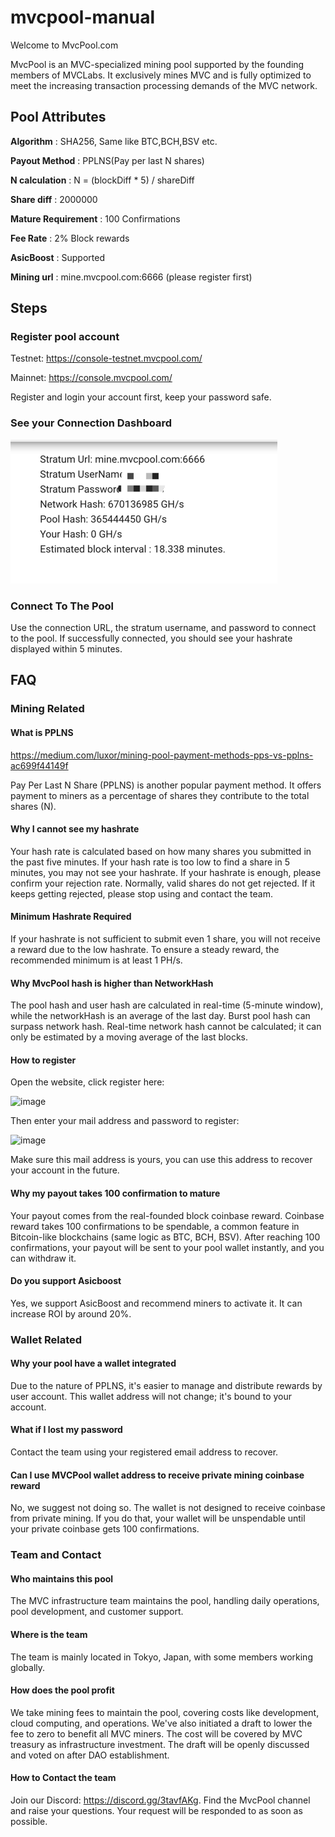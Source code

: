 # mvcpool-manual

Welcome to MvcPool.com

MvcPool is an MVC-specialized mining pool supported by the founding members of MVCLabs. It exclusively mines MVC and is fully optimized to meet the increasing transaction processing demands of the MVC network.

## Pool Attributes

**Algorithm** : SHA256, Same like BTC,BCH,BSV etc.

**Payout Method** : PPLNS(Pay per last N shares)

**N calculation** : N = (blockDiff * 5) / shareDiff

**Share diff** : 2000000

**Mature Requirement** : 100 Confirmations

**Fee Rate** : 2% Block rewards

**AsicBoost** : Supported

**Mining url** : mine.mvcpool.com:6666 (please register first)


## Steps

### Register pool account

Testnet:
https://console-testnet.mvcpool.com/

Mainnet:
https://console.mvcpool.com/

Register and login your account first, keep your password safe.

### See your Connection Dashboard

![img.png](img.png)

### Connect To The Pool

Use the connection URL, the stratum username, and password to connect to the pool. If successfully connected, you should see your hashrate displayed within 5 minutes.

## FAQ

### Mining Related

#### What is PPLNS

https://medium.com/luxor/mining-pool-payment-methods-pps-vs-pplns-ac699f44149f

Pay Per Last N Share (PPLNS) is another popular payment method. It offers payment to miners as a percentage of shares they contribute to the total shares (N).

#### Why I cannot see my hashrate

Your hash rate is calculated based on how many shares you submitted in the past five minutes. If your hash rate is too low to find a share in 5 minutes, you may not see your hashrate.
If your hashrate is enough, please confirm your rejection rate. Normally, valid shares do not get rejected. If it keeps getting rejected, please stop using and contact the team.

#### Minimum Hashrate Required

If your hashrate is not sufficient to submit even 1 share, you will not receive a reward due to the low hashrate. To ensure a steady reward, the recommended minimum is at least 1 PH/s.

#### Why MvcPool hash is higher than NetworkHash

The pool hash and user hash are calculated in real-time (5-minute window), while the networkHash is an average of the last day. Burst pool hash can surpass network hash.
Real-time network hash cannot be calculated; it can only be estimated by a moving average of the last blocks.

#### How to register
Open the website, click register here:

<img width="338" alt="image" src="https://github.com/mvc-labs/mvcpool-manual/assets/41569443/476bfd42-5741-462e-a9ad-ac7fa711e204">

Then enter your mail address and password to register:

<img width="414" alt="image" src="https://github.com/mvc-labs/mvcpool-manual/assets/41569443/5f84a1b3-3501-424b-bdaf-31af409f01b4">

Make sure this mail address is yours, you can use this address to recover your account in the future.


#### Why my payout takes 100 confirmation to mature

Your payout comes from the real-founded block coinbase reward. Coinbase reward takes 100 confirmations to be spendable, a common feature in Bitcoin-like blockchains (same logic as BTC, BCH, BSV). After reaching 100 confirmations, your payout will be sent to your pool wallet instantly, and you can withdraw it.

#### Do you support Asicboost

Yes, we support AsicBoost and recommend miners to activate it. It can increase ROI by around 20%.

### Wallet Related

#### Why your pool have a wallet integrated

Due to the nature of PPLNS, it's easier to manage and distribute rewards by user account. This wallet address will not change; it's bound to your account.

#### What if I lost my password

Contact the team using your registered email address to recover.


#### Can I use MVCPool wallet address to receive private mining coinbase reward

No, we suggest not doing so. The wallet is not designed to receive coinbase from private mining. If you do that, your wallet will be unspendable until your private coinbase gets 100 confirmations.

### Team and Contact

#### Who maintains this pool

The MVC infrastructure team maintains the pool, handling daily operations, pool development, and customer support.

#### Where is the team

The team is mainly located in Tokyo, Japan, with some members working globally.

#### How does the pool profit

We take mining fees to maintain the pool, covering costs like development, cloud computing, and operations. We've also initiated a draft to lower the fee to zero to benefit all MVC miners. The cost will be covered by MVC treasury as infrastructure investment. The draft will be openly discussed and voted on after DAO establishment.

#### How to Contact the team

Join our Discord: https://discord.gg/3tavfAKg. 
Find the MvcPool channel and raise your questions. Your request will be responded to as soon as possible.
